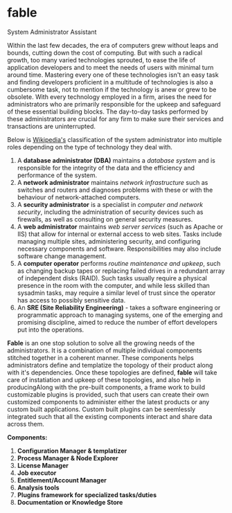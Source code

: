 # fable
System Administrator Assistant

Within the last few decades, the era of computers grew without leaps and bounds, cutting down the cost of computing. But with such a radical growth, too many varied technologies sprouted, to ease the life of application developers and to meet the needs of users with minimal turn around time. Mastering every one of these technologies isn't an easy task and finding developers proficient in a multitude of technologies is also a cumbersome task, not to mention if the technology is anew or grew to be obsolete. With every technology employed in a firm, arises the need for administrators who are primarily responsible for the upkeep and safeguard of these essential building blocks. The day-to-day tasks performed by these administrators are crucial for any firm to make sure their services and transactions are uninterrupted.

Below is [Wikipedia's](https://en.wikipedia.org/wiki/System_administrator#Related_fields) classification of the system administrator into multiple roles depending on the type of technology they deal with.
1. A **database administrator (DBA)** maintains a *database system* and is responsible for the integrity of the data and the efficiency and performance of the system.
2. A **network administrator** maintains *network infrastructure* such as switches and routers and diagnoses problems with these or with the behaviour of network-attached computers.
3. A **security administrator** is a specialist in *computer and network security*, including the administration of security devices such as firewalls, as well as consulting on general security measures.
4. A **web administrator** maintains *web server services* (such as Apache or IIS) that allow for internal or external access to web sites. Tasks include managing multiple sites, administering security, and configuring necessary components and software. Responsibilities may also include software change management.
5. A **computer operator** performs *routine maintenance and upkeep*, such as changing backup tapes or replacing failed drives in a redundant array of independent disks (RAID). Such tasks usually require a physical presence in the room with the computer, and while less skilled than sysadmin tasks, may require a similar level of trust since the operator has access to possibly sensitive data.
6. An **SRE (Site Reliability Engineering)** - takes a software engineering or programmatic approach to managing systems, one of the emerging and promising discipline, aimed to reduce the number of effort developers put into the operations.

**Fable** is an one stop solution to solve all the growing needs of the administrators. It is a combination of multiple individual components stitched together in a coherent manner. These components helps administrators define and templatize the topology of their product along with it's dependencies. Once these topologies are defined, **fable** will take care of instatiation and upkeep of these topologies, and also help in producingAlong with the pre-built components, a frame work to build customizable plugins is provided, such that users can create their own customized components to administer either the latest products or any custom built applications. Custom built plugins can be seemlessly integrated such that all the existing components interact and share data across them. 

**Components:**
1. **Configuration Manager & templatizer**
2. **Process Manager & Node Explorer**
3. **License Manager**
4. **Job executor**
5. **Entitlement/Account Manager**
6. **Analysis tools**
7. **Plugins framework for specialized tasks/duties**
8. **Documentation or Knowledge Store**



